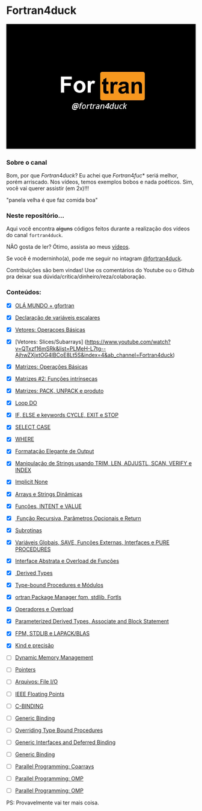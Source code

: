 # Fortran4duck

![Logo](https://github.com/luizpbraga/fortran4duck/blob/main/codigos/fortran4duck.jpg)

### Sobre o canal

Bom, por que $Fortran4duck$? Eu achei que $Fortran4fuc*$ seriá melhor, porém arriscado. 
Nos vídeos, temos exemplos bobos e nada poéticos. Sim, você vai querer assistir (em 2x)!!!

"panela velha é que faz comida boa"

### Neste repositório...
Aqui você encontra ~~alguns~~ códigos feitos durante a realização dos vídeos do canal `fortran4duck`.

NÃO gosta de ler? Ótimo, assista ao meus [vídeos](https://www.youtube.com/channel/UC-GMqNv9hOigim0wiQrhvqg).

Se você é moderninho(a), pode me seguir no intagram [@fortran4duck](https://www.intagram/fortran4duck).

Contribuições são bem vindas! Use os comentários do Youtube ou o Github pra deixar sua dúvida/crítica/dinheiro/reza/colaboração.

### Conteúdos:

* [x] [OLÁ MUNDO + gfortran](https://www.youtube.com/watch?v=GptmpggikpU&list=PLMeH-L7tg--AjhwZXjxtOG4lBCoE8Lt5S&ab_channel=Fortran4duck)

* [x]  [Declaração de variáveis escalares](https://www.youtube.com/watch?v=dBWBQehHnMs&list=PLMeH-L7tg--AjhwZXjxtOG4lBCoE8Lt5S&index=2&ab_channel=Fortran4duck)

* [x] [Vetores: Operacoes Básicas](https://www.youtube.com/watch?v=oJE9HbJs_ng&list=PLMeH-L7tg--AjhwZXjxtOG4lBCoE8Lt5S&index=3&ab_channel=Fortran4duck)

* [x] [Vetores: Slices/Subarrays] (https://www.youtube.com/watch?v=QTxzf16mSRk&list=PLMeH-L7tg--AjhwZXjxtOG4lBCoE8Lt5S&index=4&ab_channel=Fortran4duck)

* [x] [Matrizes: Operações Básicas](https://www.youtube.com/watch?v=SkAdoeclj9U&list=PLMeH-L7tg--AjhwZXjxtOG4lBCoE8Lt5S&index=5&ab_channel=Fortran4duck) 

* [x] [Matrizes #2: Funções intrínsecas](https://www.youtube.com/watch?v=NGHmMHUcZaU&list=PLMeH-L7tg--AjhwZXjxtOG4lBCoE8Lt5S&index=6&ab_channel=Fortran4duck)

* [x] [Matrizes: PACK, UNPACK e produto](https://www.youtube.com/watch?v=sqqJdLkZqWk&list=PLMeH-L7tg--AjhwZXjxtOG4lBCoE8Lt5S&index=7&ab_channel=Fortran4duck)

* [x] [Loop DO](https://www.youtube.com/watch?v=DA2x4Sygnuw&list=PLMeH-L7tg--AjhwZXjxtOG4lBCoE8Lt5S&index=8&ab_channel=Fortran4duck)
* [x] [IF, ELSE e keywords CYCLE, EXIT e STOP](https://www.youtube.com/watch?v=cd-G4t45-_E&list=PLMeH-L7tg--AjhwZXjxtOG4lBCoE8Lt5S&index=9&ab_channel=Fortran4duck)

* [x] [SELECT CASE](https://www.youtube.com/watch?v=QXePgwsqXSA&list=PLMeH-L7tg--AjhwZXjxtOG4lBCoE8Lt5S&index=10&ab_channel=Fortran4duck)

* [x] [WHERE](https://www.youtube.com/watch?v=g6e3aALSCvI&list=PLMeH-L7tg--AjhwZXjxtOG4lBCoE8Lt5S&index=11&ab_channel=Fortran4duck)

* [x] [Formatação Elegante de Output ](https://www.youtube.com/watch?v=FSLv-5liPdc&list=PLMeH-L7tg--AjhwZXjxtOG4lBCoE8Lt5S&index=12&ab_channel=Fortran4duck)

* [x] [Manipulação de Strings usando TRIM, LEN, ADJUSTL, SCAN, VERIFY e INDEX](https://www.youtube.com/watch?v=T6jH1ZNNQsA&list=PLMeH-L7tg--AjhwZXjxtOG4lBCoE8Lt5S&index=13&ab_channel=Fortran4duck)

* [x] [Implicit None](https://www.youtube.com/watch?v=Cf3tJ6Kuad4&list=PLMeH-L7tg--AjhwZXjxtOG4lBCoE8Lt5S&index=14&ab_channel=Fortran4duck)

* [x] [Arrays e Strings Dinâmicas](https://www.youtube.com/watch?v=Ld0rbmurxjY&list=PLMeH-L7tg--AjhwZXjxtOG4lBCoE8Lt5S&index=15&ab_channel=Fortran4duck)

* [x] [Funções, INTENT e VALUE](https://www.youtube.com/watch?v=3wvn4yDvZbo&list=PLMeH-L7tg--AjhwZXjxtOG4lBCoE8Lt5S&index=16&ab_channel=Fortran4duck)

* [x] [ Função Recursiva, Parâmetros Opcionais e Return](https://www.youtube.com/watch?v=XaQjgdseOgo&list=PLMeH-L7tg--AjhwZXjxtOG4lBCoE8Lt5S&index=17&ab_channel=Fortran4duck)

* [x] [Subrotinas](https://www.youtube.com/watch?v=P7MpBgwUB-0&list=PLMeH-L7tg--AjhwZXjxtOG4lBCoE8Lt5S&index=18&ab_channel=Fortran4duck)

* [x] [Variáveis Globais, SAVE, Funções Externas, Interfaces e PURE PROCEDURES](https://www.youtube.com/watch?v=WZiG-20cJ18&list=PLMeH-L7tg--AjhwZXjxtOG4lBCoE8Lt5S&index=19&ab_channel=Fortran4duck)

* [x] [Interface Abstrata e Overload de Funções](https://www.youtube.com/watch?v=VHIn8xIpcGk&list=PLMeH-L7tg--AjhwZXjxtOG4lBCoE8Lt5S&index=20&ab_channel=Fortran4duck)

* [x] [ Derived Types ](https://www.youtube.com/watch?v=SBahkssUGRg&list=PLMeH-L7tg--AjhwZXjxtOG4lBCoE8Lt5S&index=21&ab_channel=Fortran4duck)

* [x] [Type-bound Procedures e Módulos](https://www.youtube.com/watch?v=IotX78It-6I&list=PLMeH-L7tg--AjhwZXjxtOG4lBCoE8Lt5S&index=22&ab_channel=Fortran4duck)

* [x] [ortran Package Manager fpm, stdlib, Fortls ](https://www.youtube.com/watch?v=GaqAwsG7fDI&list=PLMeH-L7tg--AjhwZXjxtOG4lBCoE8Lt5S&index=23&ab_channel=Fortran4duck)

* [x] [Operadores e Overload](https://www.youtube.com/watch?v=KGruQRl0Pwk&list=PLMeH-L7tg--AjhwZXjxtOG4lBCoE8Lt5S&index=24&ab_channel=Fortran4duck)

* [x] [Parameterized Derived Types, Associate and Block Statement](https://www.youtube.com/watch?v=vOkOeXJ-cnY&list=PLMeH-L7tg--AjhwZXjxtOG4lBCoE8Lt5S&index=25&ab_channel=Fortran4duck)

* [x] [FPM, STDLIB e LAPACK/BLAS](https://www.youtube.com/watch?v=nUZNH2X_Hn8&list=PLMeH-L7tg--AjhwZXjxtOG4lBCoE8Lt5S&index=26&ab_channel=Fortran4duck)

* [x] [Kind e precisão](https://www.youtube.com/watch?v=-Zzn8Yw6PBU&list=PLMeH-L7tg--AjhwZXjxtOG4lBCoE8Lt5S&index=27&ab_channel=Fortran4duck)

* [ ] [Dynamic Memory Management]()
* [ ] [Pointers]()
* [ ] [Arquivos: File I/O]()
* [ ] [IEEE Floating Points]()
* [ ] [C-BINDING]()
* [ ] [Generic Binding]()
* [ ] [Overriding Type Bound Procedures]()
* [ ] [Generic Interfaces and Deferred Binding]()
* [ ] [Generic Binding]()
* [ ] [Parallel Programming: Coarrays]()
* [ ] [Parallel Programming: OMP]()
* [ ] [Parallel Programming: OMP]()

PS: Provavelmente vai ter mais coisa.


